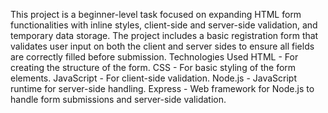 This project is a beginner-level task focused on expanding HTML form functionalities with inline styles, client-side and server-side validation, and temporary data storage. The project includes a basic registration form that validates user input on both the client and server sides to ensure all fields are correctly filled before submission.
Technologies Used
HTML - For creating the structure of the form.
CSS - For basic styling of the form elements.
JavaScript - For client-side validation.
Node.js - JavaScript runtime for server-side handling.
Express - Web framework for Node.js to handle form submissions and server-side validation.
